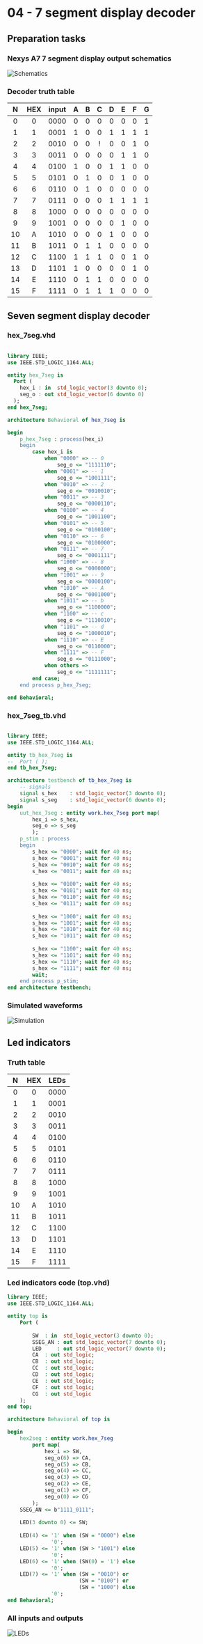 # 04 - 7 segment display decoder
## Preparation tasks
### Nexys A7 7 segment display output schematics
![Schematics](Images/nexys-A7.png)

### Decoder truth table

|  **N** | **HEX** |  **input** | **A** | **B** | **C** | **D** | **E** | **F** | **G** |
|  :-: | :-: | :-: | :-: | :-: | :-: | :-: | :-: | :-: | :-: |
|  0 |  0  |  0000  | 0 | 0 | 0 | 0 | 0 | 0 | 1 |
|  1 |  1  |  0001  | 1 | 0 | 0 | 1 | 1 | 1 | 1 |
|  2 |  2  |  0010  | 0 | 0 | ! | 0 | 0 | 1 | 0 |
|  3 |  3  |  0011  | 0 | 0 | 0 | 0 | 1 | 1 | 0 |
|  4 |  4  |  0100  | 1 | 0 | 0 | 1 | 1 | 0 | 0 |
|  5 |  5  |  0101  | 0 | 1 | 0 | 0 | 1 | 0 | 0 |
|  6 |  6  |  0110  | 0 | 1 | 0 | 0 | 0 | 0 | 0 |
|  7 |  7  |  0111  | 0 | 0 | 0 | 1 | 1 | 1 | 1 |
|  8 |  8  |  1000  | 0 | 0 | 0 | 0 | 0 | 0 | 0 |
|  9 |  9  |  1001  | 0 | 0 | 0 | 0 | 1 | 0 | 0 |
| 10 |  A  |  1010  | 0 | 0 | 0 | 1 | 0 | 0 | 0 |
| 11 |  B  |  1011  | 0 | 1 | 1 | 0 | 0 | 0 | 0 |
| 12 |  C  |  1100  | 1 | 1 | 1 | 0 | 0 | 1 | 0 |
| 13 |  D  |  1101  | 1 | 0 | 0 | 0 | 0 | 1 | 0 |
| 14 |  E  |  1110  | 0 | 1 | 1 | 0 | 0 | 0 | 0 |
| 15 |  F  |  1111  | 0 | 1 | 1 | 1 | 0 | 0 | 0 |

## Seven segment display decoder
### hex_7seg.vhd
```` vhdl

library IEEE;
use IEEE.STD_LOGIC_1164.ALL;

entity hex_7seg is
  Port (
    hex_i : in  std_logic_vector(3 downto 0);
    seg_o : out std_logic_vector(6 downto 0)
  );
end hex_7seg;

architecture Behavioral of hex_7seg is

begin
    p_hex_7seg : process(hex_i)
    begin
        case hex_i is
            when "0000" => -- 0
                seg_o <= "1111110";
            when "0001" => -- 1
                seg_o <= "1001111";
            when "0010" => -- 2
                seg_o <= "0010010";
            when "0011" => -- 3
                seg_o <= "0000110";
            when "0100" => -- 4
                seg_o <= "1001100";
            when "0101" => -- 5
                seg_o <= "0100100";
            when "0110" => -- 6
                seg_o <= "0100000";
            when "0111" => -- 7
                seg_o <= "0001111";
            when "1000" => -- 8
                seg_o <= "0000000";
            when "1001" => -- 9
                seg_o <= "0000100";
            when "1010" => -- A
                seg_o <= "0001000";
            when "1011" => -- b
                seg_o <= "1100000";
            when "1100" => -- c
                seg_o <= "1110010";
            when "1101" => -- d
                seg_o <= "1000010";
            when "1110" => -- E
                seg_o <= "0110000";
            when "1111" => -- F
                seg_o <= "0111000";
            when others =>
                seg_o <= "1111111";
        end case;
    end process p_hex_7seg;

end Behavioral;

````
### hex_7seg_tb.vhd
```` vhdl

library IEEE;
use IEEE.STD_LOGIC_1164.ALL;

entity tb_hex_7seg is
--  Port ( );
end tb_hex_7seg;

architecture testbench of tb_hex_7seg is
    -- signals
    signal s_hex    : std_logic_vector(3 downto 0);
    signal s_seg    : std_logic_vector(6 downto 0);
begin
    uut_hex_7seg : entity work.hex_7seg port map(
        hex_i => s_hex,
        seg_o => s_seg
        );
    p_stim : process
    begin
        s_hex <= "0000"; wait for 40 ns;
        s_hex <= "0001"; wait for 40 ns;
        s_hex <= "0010"; wait for 40 ns;
        s_hex <= "0011"; wait for 40 ns;
        
        s_hex <= "0100"; wait for 40 ns;
        s_hex <= "0101"; wait for 40 ns;
        s_hex <= "0110"; wait for 40 ns;
        s_hex <= "0111"; wait for 40 ns;
        
        s_hex <= "1000"; wait for 40 ns;
        s_hex <= "1001"; wait for 40 ns;
        s_hex <= "1010"; wait for 40 ns;
        s_hex <= "1011"; wait for 40 ns;
        
        s_hex <= "1100"; wait for 40 ns;
        s_hex <= "1101"; wait for 40 ns;
        s_hex <= "1110"; wait for 40 ns;
        s_hex <= "1111"; wait for 40 ns;
        wait;
    end process p_stim;
end architecture testbench;
````
### Simulated waveforms
![Simulation](Images/simulation.png)

## Led indicators
### Truth table

|  **N** | **HEX** |  **LEDs**  |
|  :-:  |  :-: | :-: |
|  0 |  0  |  0000  |
|  1 |  1  |  0001  |
|  2 |  2  |  0010  |
|  3 |  3  |  0011  |
|  4 |  4  |  0100  |
|  5 |  5  |  0101  |
|  6 |  6  |  0110  |
|  7 |  7  |  0111  |
|  8 |  8  |  1000  |
|  9 |  9  |  1001  |
| 10 |  A  |  1010  |
| 11 |  B  |  1011  |
| 12 |  C  |  1100  |
| 13 |  D  |  1101  |
| 14 |  E  |  1110  |
| 15 |  F  |  1111  |

### Led indicators code (top.vhd)
```` vhdl
library IEEE;
use IEEE.STD_LOGIC_1164.ALL;

entity top is
    Port (
        
        SW  : in  std_logic_vector(3 downto 0);
        SSEG_AN : out std_logic_vector(7 downto 0);
        LED     : out std_logic_vector(7 downto 0);
        CA  : out std_logic;
        CB  : out std_logic;
        CC  : out std_logic;
        CD  : out std_logic;
        CE  : out std_logic;
        CF  : out std_logic;
        CG  : out std_logic        
    );
end top;

architecture Behavioral of top is

begin
    hex2seg : entity work.hex_7seg
        port map(
            hex_i => SW,
            seg_o(6) => CA,
            seg_o(5) => CB,
            seg_o(4) => CC,
            seg_o(3) => CD,
            seg_o(2) => CE,
            seg_o(1) => CF,
            seg_o(0) => CG
        );
    SSEG_AN <= b"1111_0111";
    
    LED(3 downto 0) <= SW;
    
    LED(4) <= '1' when (SW = "0000") else
              '0';
    LED(5) <= '1' when (SW > "1001") else
              '0';
    LED(6) <= '1' when (SW(0) = '1') else
              '0';
    LED(7) <= '1' when (SW = "0010") or
                       (SW = "0100") or
                       (SW = "1000") else
              '0';
end Behavioral;
````

### All inputs and outputs 
![LEDs](Images/simulation_leds.png)
